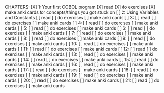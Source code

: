 CHAPTERS:
[X] 1: Your first COBOL program
    [X] read
    [X] do exercises
    [X] make anki cards for concepts/things you got stuck on
[ ] 2: Using Variables and Constants
    [ ] read
    [ ] do exercises
    [ ] make anki cards
[ ] 3:
    [ ] read
    [ ] do exercises
    [ ] make anki cards
[ ] 4:
    [ ] read
    [ ] do exercises
    [ ] make anki cards
[ ] 5:
    [ ] read
    [ ] do exercises
    [ ] make anki cards
[ ] 6:
    [ ] read
    [ ] do exercises
    [ ] make anki cards
[ ] 7:
    [ ] read
    [ ] do exercises
    [ ] make anki cards
[ ] 8:
    [ ] read
    [ ] do exercises
    [ ] make anki cards
[ ] 9:
    [ ] read
    [ ] do exercises
    [ ] make anki cards
[ ] 10:
    [ ] read
    [ ] do exercises
    [ ] make anki cards
[ ] 11:
    [ ] read
    [ ] do exercises
    [ ] make anki cards
[ ] 12:
    [ ] read
    [ ] do exercises
    [ ] make anki cards
[ ] 13:
    [ ] read
    [ ] do exercises
    [ ] make anki cards
[ ] 14:
    [ ] read
    [ ] do exercises
    [ ] make anki cards
[ ] 15:
    [ ] read
    [ ] do exercises
    [ ] make anki cards
[ ] 16:
    [ ] read
    [ ] do exercises
    [ ] make anki cards
[ ] 17:
    [ ] read
    [ ] do exercises
    [ ] make anki cards
[ ] 18:
    [ ] read
    [ ] do exercises
    [ ] make anki cards
[ ] 19:
    [ ] read
    [ ] do exercises
    [ ] make anki cards
[ ] 20:
    [ ] read
    [ ] do exercises
    [ ] make anki cards
[ ] 21:
    [ ] read
    [ ] do exercises
    [ ] make anki cards
